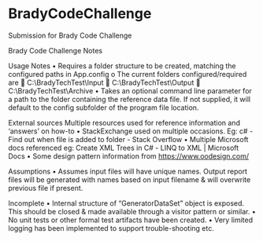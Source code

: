 # BradyCodeChallenge
Submission for Brady Code Challenge

Brady Code Challenge Notes

Usage Notes
•	Requires a folder structure to be created, matching the configured paths in App.config
o	The current folders configured/required are
	C:\BradyTechTest\Input
	C:\BradyTechTest\Output
	C:\BradyTechTest\Archive
•	Takes an optional command line parameter for a path to the folder containing the reference data file. If not supplied, it will default to the config subfolder of the program file location.

External sources
Multiple resources used for reference information and ‘answers’ on how-to
•	StackExchange used on multiple occasions. Eg: c# - Find out when file is added to folder - Stack Overflow
•	Multiple Microsoft docs referenced eg: Create XML Trees in C# - LINQ to XML | Microsoft Docs
•	Some design pattern information from https://www.oodesign.com/

Assumptions
•	Assumes input files will have unique names. Output report files will be generated with names based on input filename & will overwrite previous file if present.

Incomplete
•	Internal structure of “GeneratorDataSet” object is exposed. This should be closed & made available through a visitor pattern or similar.
•	No unit tests or other formal test artifacts have been created.
•	Very limited logging has been implemented to support trouble-shooting etc.
